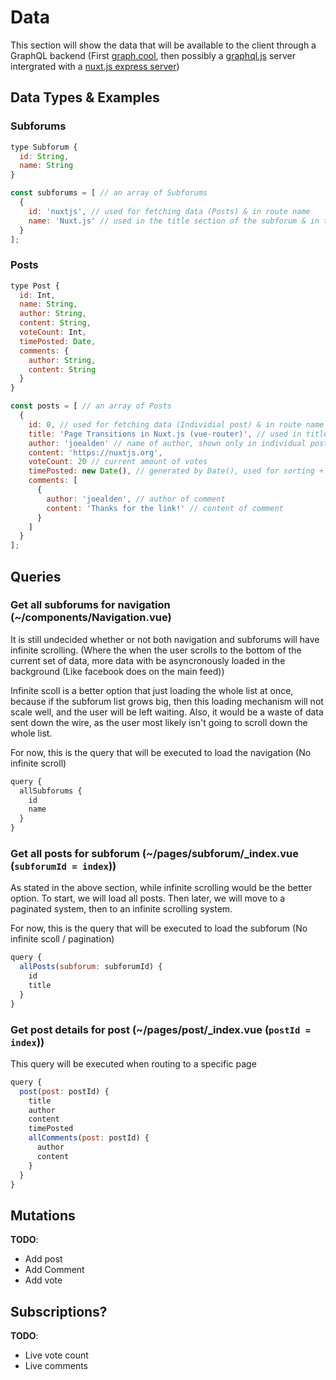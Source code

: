 # Data

This section will show the data that will be available to the client
through a GraphQL backend (First [graph.cool](https://www.graph.cool/), then possibly a [graphql.js](https://github.com/graphql/graphql-js) server intergrated with a 
[nuxt.js express server](https://github.com/nuxt-community/express-template))

## Data Types & Examples
### Subforums
```javascript
type Subforum {
  id: String,
  name: String
}

const subforums = [ // an array of Subforums
  {
    id: 'nuxtjs', // used for fetching data (Posts) & in route name
    name: 'Nuxt.js' // used in the title section of the subforum & in the navigation
  }
];
```

### Posts
```javascript
type Post {
  id: Int,
  name: String,
  author: String,
  content: String,
  voteCount: Int,
  timePosted: Date,
  comments: {
    author: String,
    content: String
  }
}

const posts = [ // an array of Posts
  {
    id: 0, // used for fetching data (Individial post) & in route name
    title: 'Page Transitions in Nuxt.js (vue-router)', // used in title (Subforum + individual)
    author: 'joealden' // name of author, shown only in individual post, not subforum
    content: 'https://nuxtjs.org', 
    voteCount: 20 // current amount of votes 
    timePosted: new Date(), // generated by Date(), used for sorting + formatted in post
    comments: [
      {
        author: 'joealden', // author of comment
        content: 'Thanks for the link!' // content of comment
      }
    ]
  }
];
```

## Queries

### Get all subforums for navigation (~/components/Navigation.vue)
It is still undecided whether or not both navigation and subforums will have infinite scrolling. 
(Where the when the user scrolls to the bottom of the current set of data, more data with be asyncronously loaded in the background 
(Like facebook does on the main feed))

Infinite scoll is a better option that just loading the whole list at once, because if the subforum list grows big, then this loading mechanism will not scale well, and the user will be left waiting. 
Also, it would be a waste of data sent down the wire, as the user most likely isn't going to scroll down the whole list.

For now, this is the query that will be executed to load the navigation (No infinite scroll)

```javascript
query {
  allSubforums {
    id
    name
  }
}
```

### Get all posts for subforum (~/pages/subforum/_index.vue (`subforumId = index`))
As stated in the above section, while infinite scrolling would be the better option. 
To start, we will load all posts. Then later, we will move to a paginated system, then to an infinite scrolling system.

For now, this is the query that will be executed to load the subforum (No infinite scoll / pagination)

```javascript
query {
  allPosts(subforum: subforumId) {
    id
    title
  }
}
```

### Get post details for post (~/pages/post/_index.vue (`postId = index`))
This query will be executed when routing to a specific page

```javascript
query {
  post(post: postId) {
    title
    author
    content
    timePosted
    allComments(post: postId) {
      author
      content
    }
  }
}
```

## Mutations
**TODO**:
- Add post
- Add Comment
- Add vote

## Subscriptions?
**TODO**:
- Live vote count
- Live comments



